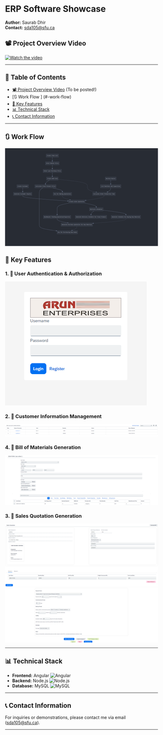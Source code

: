 # ERP Software Showcase

**Author:** Saurab Dhir  
**Contact:** [sda105@sfu.ca](mailto:sda105@sfu.ca)

## 📽️ Project Overview Video

[![Watch the video](https://img.youtube.com/vi/YOUR_VIDEO_ID/maxresdefault.jpg)](https://www.youtube.com/watch?v=YOUR_VIDEO_ID)

---

## 📖 Table of Contents

- [📽️ Project Overview Video](#-project-overview-video) (To be posted!)
- [🔃 Work Flow ] (#-work-flow)
- [🔑 Key Features](#-key-features)
- [📊 Technical Stack](#technical-stack)
- [📞 Contact Information](#disclaimer)

---

## 🔃 Work Flow 
![Work Flow](images/Workflow_ERP.png)


## 🔑 Key Features

### 1. 🔐 User Authentication & Authorization
![Login Screen](images/login_screen.png)

### 2. 👥 Customer Information Management
![Customer Info](images/Customer_screen.png)

### 4. 📃 Bill of Materials Generation
![Sales Quotation](images/BOM_screen.png)

### 3. 💼 Sales Quotation Generation
![Sales Quotation](images/Sales_quotation_1.png)
![Sales Quotation](images/Sales_quotation_2.png)


---

## 📊 Technical Stack
- **Frontend:** Angular ![Angular](https://img.shields.io/badge/Frontend-Angular-red)
- **Backend:** Node.js ![Node.js](https://img.shields.io/badge/Node.js-Express-green)
- **Database:** MySQL ![MySQL](https://img.shields.io/badge/Database-MySQL-blue)

---

## 📞 Contact Information

For inquiries or demonstrations, please contact me via email (sda105@sfu.ca).

---

